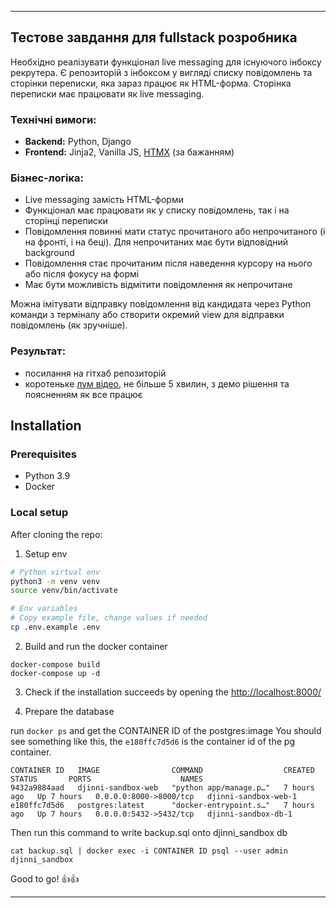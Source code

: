 
* * *

Тестове завдання для fullstack розробника
-----------------------------------------

Необхідно реалізувати функціонал live messaging для існуючого інбоксу рекрутера. Є репозиторій з інбоксом у вигляді списку повідомлень та сторінки переписки, яка зараз працює як HTML-форма. Сторінка переписки має працювати як live messaging.

### Технічні вимоги:

*   **Backend:** Python, Django
*   **Frontend:** Jinja2, Vanilla JS, [HTMX]([loom.com](https://htmx.org/)) (за бажанням)

### Бізнес-логіка:

*   Live messaging замість HTML-форми
*   Функціонал має працювати як у списку повідомлень, так і на сторінці переписки
*   Повідомлення повинні мати статус прочитаного або непрочитаного (і на фронті, і на беці). Для непрочитаних має бути відповідний background
*   Повідомлення стає прочитаним після наведення курсору на нього або після фокусу на формі
*   Має бути можливість відмітити повідомлення як непрочитане


Можна імітувати відправку повідомлення від кандидата через Python команди з терміналу або створити окремий view для відправки повідомлень (як зручніше).

### Результат:

*   посилання на гітхаб репозиторій
*   коротеньке [лум відео](loom.com), не більше 5 хвилин, з демо рішення та поясненням як все працює

## Installation

### Prerequisites 

- Python 3.9
- Docker  

### Local setup

After cloning the repo:

1. Setup env

```bash
# Python virtual env
python3 -m venv venv
source venv/bin/activate
```

```bash
# Env variables
# Copy example file, change values if needed
cp .env.example .env
```

2. Build and run the docker container
```
docker-compose build
docker-compose up -d
```

3. Check if the installation succeeds by opening the [http://localhost:8000/]()


4. Prepare the database 

run `docker ps` and get the CONTAINER ID of the postgres:image
You should see something like this, the `e180ffc7d5d6` is the container id of the pg container.

```
CONTAINER ID   IMAGE                COMMAND                  CREATED       STATUS       PORTS                    NAMES
9432a9884aad   djinni-sandbox-web   "python app/manage.p…"   7 hours ago   Up 7 hours   0.0.0.0:8000->8000/tcp   djinni-sandbox-web-1
e180ffc7d5d6   postgres:latest      "docker-entrypoint.s…"   7 hours ago   Up 7 hours   0.0.0.0:5432->5432/tcp   djinni-sandbox-db-1
```

Then run this command to write backup.sql onto djinni_sandbox db

```
cat backup.sql | docker exec -i CONTAINER ID psql --user admin djinni_sandbox
```

Good to go! 👍👍


* * *
